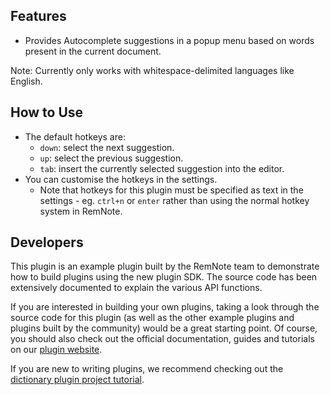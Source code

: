 ## Features

- Provides Autocomplete suggestions in a popup menu based on words present in the current document.

Note: Currently only works with whitespace-delimited languages like English.

## How to Use

- The default hotkeys are:
  - `down`: select the next suggestion.
  - `up`: select the previous suggestion.
  - `tab`: insert the currently selected suggestion into the editor.
- You can customise the hotkeys in the settings.
  - Note that hotkeys for this plugin must be specified as text in the settings - eg. `ctrl+n` or `enter` rather than using the normal hotkey system in RemNote.

## Developers

This plugin is an example plugin built by the RemNote team to demonstrate how to build plugins using the new plugin SDK. The source code has been extensively documented to explain the various API functions.

If you are interested in building your own plugins, taking a look through the source code for this plugin (as well as the other example plugins and plugins built by the community) would be a great starting point. Of course, you should also check out the official documentation, guides and tutorials on our [plugin website](https://plugins.remnote.com/).

If you are new to writing plugins, we recommend checking out the [dictionary plugin project tutorial](https://plugins.remnote.com/tutorials/project).
